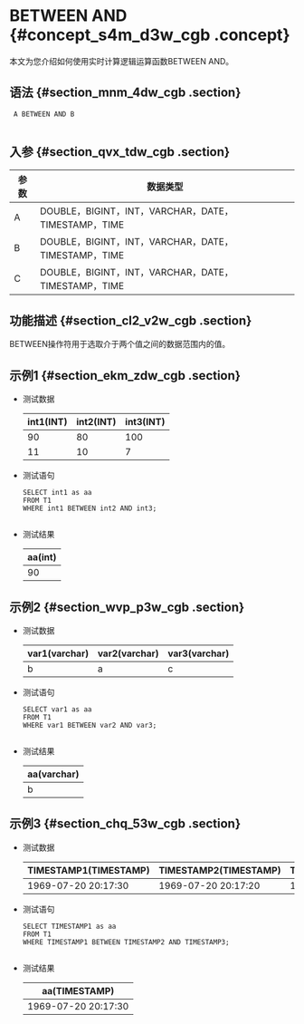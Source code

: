 # BETWEEN AND {#concept_s4m_d3w_cgb .concept}

本文为您介绍如何使用实时计算逻辑运算函数BETWEEN AND。

## 语法 {#section_mnm_4dw_cgb .section}

```language-sql
 A BETWEEN AND B
			
```

## 入参 {#section_qvx_tdw_cgb .section}

|参数|数据类型|
|--|----|
|A|DOUBLE，BIGINT，INT，VARCHAR，DATE，TIMESTAMP，TIME|
|B|DOUBLE，BIGINT，INT，VARCHAR，DATE，TIMESTAMP，TIME|
|C|DOUBLE，BIGINT，INT，VARCHAR，DATE，TIMESTAMP，TIME|

## 功能描述 {#section_cl2_v2w_cgb .section}

BETWEEN操作符用于选取介于两个值之间的数据范围内的值。

## 示例1 {#section_ekm_zdw_cgb .section}

-   测试数据

    |int1\(INT\)|int2\(INT\)|int3\(INT\)|
    |-----------|-----------|-----------|
    |90|80|100|
    |11|10|7|

-   测试语句

    ```
    SELECT int1 as aa
    FROM T1
    WHERE int1 BETWEEN int2 AND int3;
    					
    ```

-   测试结果

    |aa\(int\)|
    |---------|
    |90|


## 示例2 {#section_wvp_p3w_cgb .section}

-   测试数据

    |var1\(varchar\)|var2\(varchar\)|var3\(varchar\)|
    |---------------|---------------|---------------|
    |b|a|c|

-   测试语句

    ```
    SELECT var1 as aa
    FROM T1
    WHERE var1 BETWEEN var2 AND var3;
    					
    ```

-   测试结果

    |aa\(varchar\)|
    |-------------|
    |b|


## 示例3 {#section_chq_53w_cgb .section}

-   测试数据

    |TIMESTAMP1\(TIMESTAMP\)|TIMESTAMP2\(TIMESTAMP\)|TIMESTAMP3\(TIMESTAMP\)|
    |-----------------------|-----------------------|-----------------------|
    |1969-07-20 20:17:30|1969-07-20 20:17:20|1969-07-20 20:17:45|

-   测试语句

    ```
    SELECT TIMESTAMP1 as aa
    FROM T1
    WHERE TIMESTAMP1 BETWEEN TIMESTAMP2 AND TIMESTAMP3;
    					
    ```

-   测试结果

    |aa\(TIMESTAMP\)|
    |---------------|
    |1969-07-20 20:17:30|



